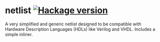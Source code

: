 # netlist [![Hackage version](https://img.shields.io/hackage/v/netlist.svg?style=flat)](http://hackage.haskell.org/package/netlist)

A very simplified and generic netlist designed to be compatible with Hardware Description Languages (HDLs) like Verilog and VHDL. Includes a simple inliner.
